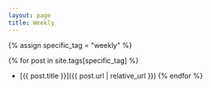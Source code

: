 ```yaml
---
layout: page
title: Weekly
---
```


<!-- 只筛选出特定某个标签的文章，可用于创建新的主题页面 -->

{% assign specific_tag = "weekly" %}

<!-- <h4>{{ specific_tag }}</h4> -->

{% for post in site.tags[specific_tag] %}
- [{{ post.title }}]({{ post.url | relative_url }})
{% endfor %}